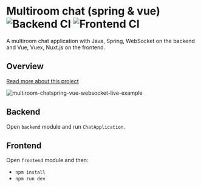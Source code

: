 # Multiroom chat (spring & vue) ![Backend CI](https://github.com/steklopod/multiroom-chat/workflows/Backend%20CI/badge.svg) ![Frontend CI](https://github.com/steklopod/multiroom-chat/workflows/Frontend%20CI/badge.svg)
A multiroom chat application with Java, Spring, WebSocket on the backend and Vue, Vuex, Nuxt.js on the frontend.

## Overview
[Read more about this project](http://kojotdev.com/2019/09/multiroom-chat-with-spring-websocket-nuxt-vue-vuex)

![multiroom-chatspring-vue-websocket-live-example](http://kojotdev.com/wp-content/uploads/2019/09/multiroom-chat-live.gif)

## Backend
Open `backend` module and run `ChatApplication`.

## Frontend
Open `frontend` module and then:
* `npm install`
* `npm run dev`
